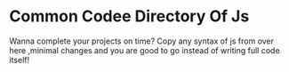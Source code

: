 # Common Codee Directory Of Js
 Wanna complete your projects on time? Copy any syntax of js from over here ,minimal changes and you are good to go instead of writing full code itself!

